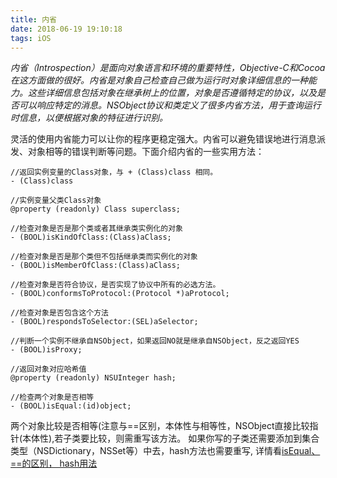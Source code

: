 ```yaml
---
title: 内省
date: 2018-06-19 19:10:18
tags: iOS
---
```

*内省（Introspection）是面向对象语言和环境的重要特性，Objective-C和Cocoa在这方面做的很好。内省是对象自己检查自己做为运行时对象详细信息的一种能力。这些详细信息包括对象在继承树上的位置，对象是否遵循特定的协议，以及是否可以响应特定的消息。NSObject协议和类定义了很多内省方法，用于查询运行时信息，以便根据对象的特征进行识别。*

灵活的使用内省能力可以让你的程序更稳定强大。内省可以避免错误地进行消息派发、对象相等的错误判断等问题。下面介绍内省的一些实用方法：
```
//返回实例变量的Class对象，与 + (Class)class 相同。
- (Class)class

//实例变量父类Class对象
@property (readonly) Class superclass;

//检查对象是否是那个类或者其继承类实例化的对象
- (BOOL)isKindOfClass:(Class)aClass;

//检查对象是否是那个类但不包括继承类而实例化的对象
- (BOOL)isMemberOfClass:(Class)aClass;

//检查对象是否符合协议，是否实现了协议中所有的必选方法。
- (BOOL)conformsToProtocol:(Protocol *)aProtocol;

//检查对象是否包含这个方法
- (BOOL)respondsToSelector:(SEL)aSelector;

//判断一个实例不继承自NSObject，如果返回NO就是继承自NSObject，反之返回YES
- (BOOL)isProxy;
```

```
//返回对象对应哈希值
@property (readonly) NSUInteger hash;

//检查两个对象是否相等
- (BOOL)isEqual:(id)object;
```
两个对象比较是否相等(注意与==区别，本体性与相等性，NSObject直接比较指针(本体性),若子类要比较，则需重写该方法。
如果你写的子类还需要添加到集合类型（NSDictionary，NSSet等）中去，hash方法也需要重写, 详情看[isEqual、==的区别， hash用法](https://www.jianshu.com/p/3204680260ba)

